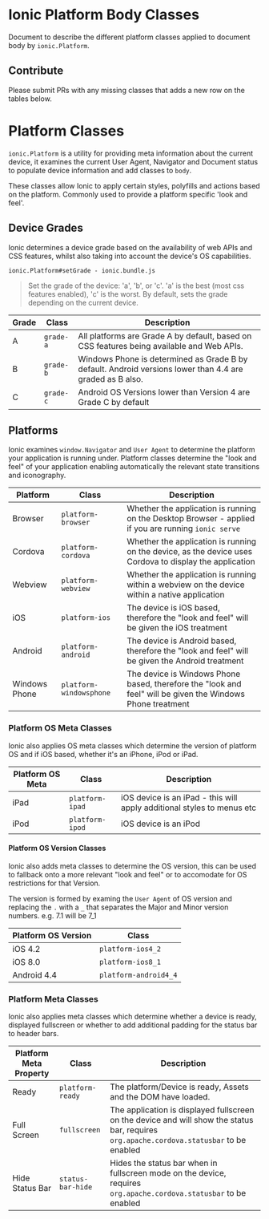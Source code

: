 # Ionic Platform Body Classes
Document to describe the different platform classes applied to document body by `ionic.Platform`.

## Contribute 
Please submit PRs with any missing classes that adds a new row on the tables below.

# Platform Classes
`ionic.Platform` is a utility for providing meta information about the current device, it examines the current User Agent, Navigator and Document status to populate device information and add classes to `body`.

These classes allow Ionic to apply certain styles, polyfills and actions based on the platform. Commonly used to provide a platform specific 'look and feel'.

## Device Grades
Ionic determines a device grade based on the availability of web APIs and CSS features, whilst also taking into account the device's OS capabilities.

`ionic.Platform#setGrade - ionic.bundle.js`
>Set the grade of the device: 'a', 'b', or 'c'. 'a' is the best
>(most css features enabled), 'c' is the worst.  By default, sets the grade
>depending on the current device.


| Grade        | Class           | Description  |
| ------------- |----------------| --------------|
| A      | `grade-a` | All platforms are Grade A by default, based on CSS features being available and Web APIs. |
| B      | `grade-b` | Windows Phone is determined as Grade B by default. Android versions lower than 4.4 are graded as B also. |
| C      | `grade-c` | Android OS Versions lower than Version 4 are Grade C by default |


## Platforms
Ionic examines `window.Navigator` and `User Agent` to determine the platform your application is running under. Platform classes determine the "look and feel" of your application enabling automatically the relevant state transitions and iconography.

| Platform        | Class           | Description  |
| ------------- |-------------| --------------|
| Browser | `platform-browser` | Whether the application is running on the Desktop Browser - applied if you are running `ionic serve`  |
| Cordova | `platform-cordova` | Whether the application is running on the device, as the device uses Cordova to display the application |
| Webview | `platform-webview` | Whether the application is running within a webview on the device within a native application |
| iOS | `platform-ios` | The device is iOS based, therefore the "look and feel" will be given the iOS treatment |
| Android | `platform-android` | The device is Android based, therefore the "look and feel" will be given the Android treatment |
| Windows Phone | `platform-windowsphone` | The device is Windows Phone based, therefore the "look and feel" will be given the Windows Phone treatment |

### Platform OS Meta Classes
Ionic also applies OS meta classes which determine the version of platform OS and if iOS based, whether it's an iPhone, iPod or iPad.

| Platform OS Meta       | Class           | Description  |
| ------------- |-------------| --------------|
| iPad | `platform-ipad` | iOS device is an iPad - this will apply additional styles to menus etc |
| iPod | `platform-ipod` | iOS device is an iPod |

#### Platform OS Version Classes
Ionic also adds meta classes to determine the OS version, this can be used to fallback onto a more relevant "look and feel" or to accomodate for OS restrictions for that Version.

The version is formed by examing the `User Agent` of OS version and replacing the `.` with a `_` that separates the Major and Minor version numbers. e.g. 7.1 will be 7_1

| Platform OS Version       | Class     |
| ------------- |-------------|
| iOS 4.2 | `platform-ios4_2` | 
| iOS 8.0 | `platform-ios8_1` |
| Android 4.4| `platform-android4_4` |

### Platform Meta Classes
Ionic also applies meta classes which determine whether a device is ready, displayed fullscreen or whether to add additional padding for the status bar to header bars.

| Platform Meta Property| Class     | Description   |
| ------------- |-------------|----------|
| Ready | `platform-ready` | The platform/Device is ready, Assets and the DOM have loaded.  |
| Full Screen | `fullscreen` | The application is displayed fullscreen on the device and will show the status bar, requires `org.apache.cordova.statusbar` to be enabled |
| Hide Status Bar| `status-bar-hide` | Hides the status bar when in fullscreen mode on the device, requires `org.apache.cordova.statusbar` to be enabled|
